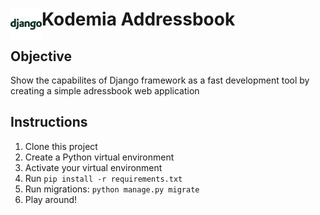 # <img align="left" alt="Django" height=50px src="https://raw.githubusercontent.com/github/explore/80688e429a7d4ef2fca1e82350fe8e3517d3494d/topics/django/django.png" /> Kodemia Addressbook

## Objective

Show the capabilites of Django framework as a fast development tool by creating a simple adressbook web application

## Instructions

1. Clone this project
2. Create a Python virtual environment
3. Activate your virtual environment
4. Run `pip install -r requirements.txt`
5. Run migrations: `python manage.py migrate`
6. Play around!
